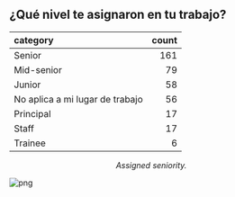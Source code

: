## ¿Qué nivel te asignaron en tu trabajo?

<center>
    <div class='stats_table'>
    <a id="assigned_senirity_table_XyEjR"></a>

| category                        | count |
| :------------------------------ | ----: |
| Senior                          |   161 |
| Mid-senior                      |    79 |
| Junior                          |    58 |
| No aplica a mi lugar de trabajo |    56 |
| Principal                       |    17 |
| Staff                           |    17 |
| Trainee                         |     6 |

<p class='table_title'><em>Assigned seniority.</em></p>
</div>
</center>

![png](empleo_y_condiciones_de_trabajo_images/output_49_0.png)

<br/><br/>
